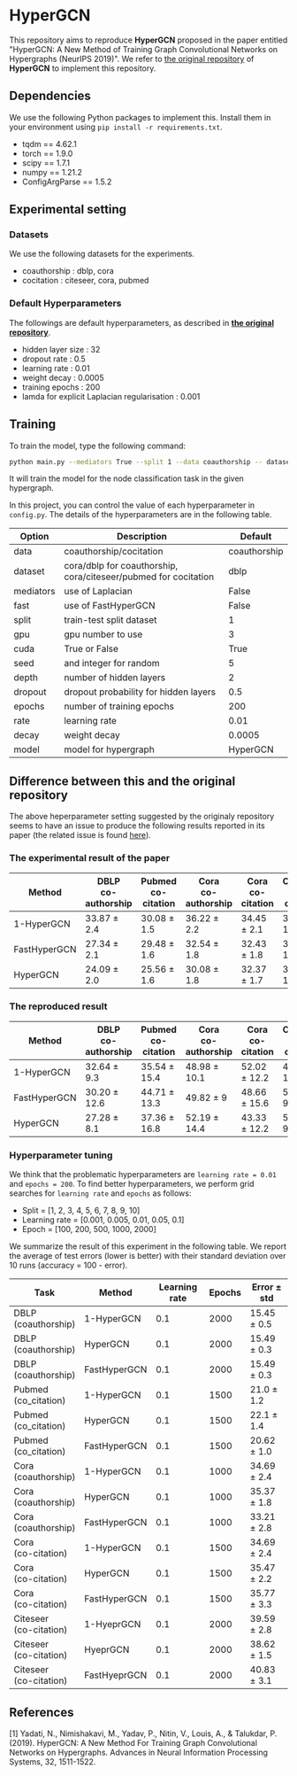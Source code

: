 # HyperGCN
This repository aims to reproduce **HyperGCN** proposed in the paper entitled "HyperGCN: A New Method of Training Graph Convolutional Networks on Hypergraphs (NeurIPS 2019)". 
 We refer to [the original repository](https://github.com/malllabiisc/HyperGCN) of **HyperGCN** to implement this repository. 

## Dependencies
 We use the following Python packages to implement this. Install them in your environment using `pip install -r requirements.txt`. 

 * tqdm == 4.62.1  
 * torch == 1.9.0  
 * scipy == 1.7.1  
 * numpy == 1.21.2  
 * ConfigArgParse == 1.5.2  

 ## Experimental setting

 ### Datasets
 We use the following datasets for the experiments. 
 * coauthorship : dblp, cora  
 * cocitation : citeseer, cora, pubmed

 ### Default Hyperparameters
 The followings are default hyperparameters, as described in **[the original repository](https://github.com/malllabiisc/HyperGCN)**. 
 * hidden layer size : 32  
 * dropout rate : 0.5  
 * learning rate : 0.01  
 * weight decay : 0.0005  
 * training epochs : 200  
 * lamda for explicit Laplacian regularisation : 0.001    

## Training
To train the model, type the following command: 
 ```bash
 python main.py --mediators True --split 1 --data coauthorship -- dataset dblp
 ```

 It will train the model for the node classification task in the given hypergraph. 

 In this project, you can control the value of each hyperparameter in `config.py`. 
 The details of the hyperparameters are in the following table.

 Option | Description | Default
 ------- | ---------- | --------
 data | coauthorship/cocitation | coauthorship
 dataset | cora/dblp for coauthorship, cora/citeseer/pubmed for cocitation | dblp
 mediators | use of Laplacian | False
 fast | use of FastHyperGCN | False
 split | train-test split dataset | 1
 gpu | gpu number to use | 3
 cuda | True or False | True
 seed | and integer for random | 5
 depth | number of hidden layers | 2
 dropout | dropout probability for hidden layers | 0.5
 epochs | number of training epochs | 200
 rate | learning rate | 0.01
 decay | weight decay | 0.0005
 model | model for hypergraph | HyperGCN

## Difference between this and the original repository

The above heperparameter setting suggested by the originaly repository seems to have an issue to produce the following results reported in its paper (the related issue is found [here](https://github.com/malllabiisc/HyperGCN/issues/1)). 

### The experimental result of the paper

 | Method | DBLP <br> co-authorship | Pubmed <br> co-citation | Cora <br> co-authorship | Cora <br> co-citation | Citeseer <br> co-citation
 ------- | ------ | ---- | ---- | ----- |------
 1-HyperGCN | 33.87 ± 2.4 | 30.08 ± 1.5 | 36.22 ± 2.2 | 34.45 ± 2.1 | 38.87 ± 1.9
 FastHyperGCN | 27.34 ± 2.1| 29.48 ± 1.6 | 32.54 ± 1.8 | 32.43 ± 1.8 | 37.42 ± 1.7
 HyperGCN | 24.09 ± 2.0 | 25.56 ± 1.6 | 30.08 ± 1.8 | 32.37 ± 1.7 | 37.35 ± 1.6
 
### The reproduced result

| Method | DBLP <br> co-authorship | Pubmed <br> co-citation | Cora <br> co-authorship | Cora <br> co-citation | Citeseer <br> co-citation
 ------- | ------ | ---- | ---- | ----- |------
 1-HyperGCN | 32.64 ± 9.3 | 35.54 ± 15.4 | 48.98 ± 10.1 | 52.02 ± 12.2 | 44.65 ± 10.2
 FastHyperGCN | 30.20 ± 12.6| 44.71 ± 13.3 | 49.82 ± 9 | 48.66 ± 15.6 | 50.11 ± 9.8
 HyperGCN | 27.28 ± 8.1 | 37.36 ± 16.8 | 52.19 ± 14.4 | 43.33 ± 12.2 | 51.77 ± 9.1


### Hyperparameter tuning

We think that the problematic hyperparameters are `learning rate = 0.01` and `epochs = 200`. 
To find better hyperparameters, we perform grid searches for `learning rate` and `epochs` as follows:
- Split = [1, 2, 3, 4, 5, 6, 7, 8, 9, 10]  
- Learning rate = [0.001, 0.005, 0.01, 0.05, 0.1]  
- Epoch = [100, 200, 500, 1000, 2000]  

We summarize the result of this experiment in the following table. 
We report the average of test errors (lower is better) with their standard deviation over 10 runs (accuracy = 100 - error). 

  Task | Method | Learning rate | Epochs | Error ± std
 ----- | ------ | ------ | ------- | -------
 DBLP <br> (coauthorship) | 1-HyperGCN | 0.1 | 2000 | 15.45 ± 0.5
 DBLP <br> (coauthorship) | HyperGCN | 0.1 | 2000 | 15.49 ± 0.3
 DBLP <br> (coauthorship) | FastHyperGCN | 0.1 | 2000 | 15.49 ± 0.3
 Pubmed <br> (co_citation) | 1-HyperGCN | 0.1 | 1500 |21.0 ± 1.2
 Pubmed <br> (co_citation) | HyperGCN | 0.1 | 1500 |22.1 ± 1.4
 Pubmed <br> (co_citation) | FastHyperGCN | 0.1 | 1500 |20.62 ± 1.0
 Cora <br> (coauthorship) | 1-HyperGCN | 0.1 | 1000| 34.69 ± 2.4
 Cora <br> (coauthorship) | HyperGCN | 0.1 | 1000| 35.37 ± 1.8
 Cora <br> (coauthorship) | FastHyperGCN | 0.1 | 1000| 33.21 ± 2.8
 Cora <br> (co-citation) | 1-HyperGCN | 0.1 | 1500 | 34.69 ± 2.4
 Cora <br> (co-citation) | HyperGCN | 0.1 | 1500 | 35.47 ± 2.2
 Cora <br> (co-citation) | FastHyperGCN | 0.1 | 1500 | 35.77 ± 3.3
 Citeseer <br> (co-citation) | 1-HyeprGCN | 0.1 | 2000 | 39.59 ± 2.8
 Citeseer <br> (co-citation) | HyeprGCN | 0.1 | 2000 | 38.62 ± 1.5
 Citeseer <br> (co-citation) | FastHyeprGCN | 0.1 | 2000 | 40.83 ± 3.1
 
 ## References
 [1] Yadati, N., Nimishakavi, M., Yadav, P., Nitin, V., Louis, A., & Talukdar, P. (2019). HyperGCN: A New Method For Training Graph Convolutional Networks on Hypergraphs. Advances in Neural Information Processing Systems, 32, 1511-1522.

